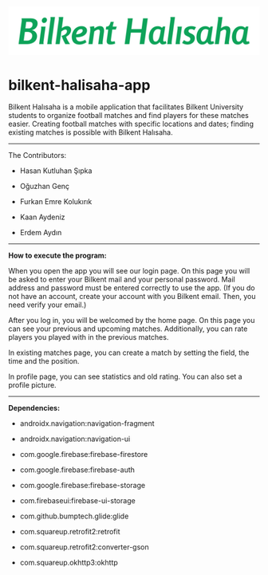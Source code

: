 ![image](app/src/main/res/drawable/logo.png)
# bilkent-halisaha-app
Bilkent Halısaha is a mobile application that facilitates Bilkent University students to organize football matches and find players for these matches easier. Creating football matches with specific locations and dates; finding existing matches is possible with Bilkent Halısaha.

-------
The Contributors:
- Hasan Kutluhan Şıpka

- Oğuzhan Genç

- Furkan Emre Kolukırık

- Kaan Aydeniz

- Erdem Aydın
-------

**How to execute the program:**

When you open the app you will see our login page. On this page you will be asked to enter your Bilkent mail and your personal password. Mail address and password must be entered correctly to use the app.
(If you do not have an account, create your account with you Bilkent email. Then, you need verify your email.)

After you log in, you will be welcomed by the home page. On this page you can see your previous and upcoming matches. Additionally, you can rate players you played with in the previous matches.

In existing matches page, you can create a match by setting the field, the time and the position.

In profile page, you can see statistics and old rating. You can also set a profile picture.

-------
**Dependencies:**

- androidx.navigation:navigation-fragment

- androidx.navigation:navigation-ui

- com.google.firebase:firebase-firestore

- com.google.firebase:firebase-auth

- com.google.firebase:firebase-storage

- com.firebaseui:firebase-ui-storage

- com.github.bumptech.glide:glide

- com.squareup.retrofit2:retrofit

- com.squareup.retrofit2:converter-gson

- com.squareup.okhttp3:okhttp